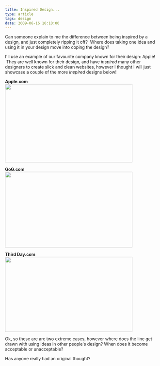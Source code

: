 ```yaml
---
title: Inspired Design...
type: article
tags: design
date: 2009-06-16 10:10:00
---
```

<p>Can someone explain to me the difference between being inspired by a design, and just completely ripping it off? &nbsp;Where does taking one idea and using it in your design move into coping the design?</p>
<p>I'll use an example of our favourite company known for their design: Apple! &nbsp;They are well known for their design, and have <i>inspired</i>&nbsp;many other designers to create slick and clean websites, however I thought I will just showcase a couple of the more <i>inspired</i>&nbsp;designs below!</p>
<p><strong>Apple.com</strong><br /><img border="0" height="258" src="http://img188.imageshack.us/img188/2210/applemac1245060810778.png" width="420" /></p>
<p><b>GoG.com</b><br /><img border="0" height="249" src="http://img194.imageshack.us/img194/7892/gamescataloguegogcom124.png" width="420" /></p>
<p><b>Third Day.com</b><br /><img border="0" height="247" src="http://img526.imageshack.us/img526/150/officialwebsite12450609.png" width="420" /></p>
<p>Ok, so these are are two extreme cases, however where does the line get drawn with using ideas in other people's design? When does it become acceptable or unacceptable?</p><p>Has anyone really had an original thought?</p>
